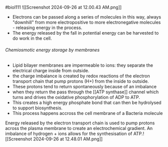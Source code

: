#biol111 
![[Screenshot 2024-09-26 at 12.00.43 AM.png]]
- Electrons can be passed along a series of molecules in this way, always "downhill" from more electropositive to more electronegative molecules - releasing energy in the process. 
- The energy released by the fall in potential energy can be harvested to do work in the cell. 

###### Chemiosmotic energy storage by membranes
- Lipid bilayer membranes are impermeable to ions: they separate the electrical charge inside from outside.
- the charge imbalance is created by redox reactions of the electron transport chain that pump protons (H+) from the inside to outside.
- These protons tend to return spontaneously because of an imbalance
- when they return the pass through the [[ATP synthase]] channel which turns and drives the oxidative phosphorylation of ADP to ATP.
- This creates a high energy phosphate bond that can then be hydrolysed to support biosynthesis.
- This process happens accross the cell membrane of a Bacteria molecule

Energy released by the electron transport chain is used to pump protons across the plasma membrane to create an electrochemical gradient. An imbalance of hydrogen + ions allows for the synthesisation of ATP.![[Screenshot 2024-09-26 at 12.48.01 AM.png]]